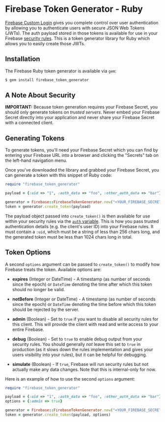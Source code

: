 # Firebase Token Generator - Ruby

[Firebase Custom Login](https://www.firebase.com/docs/web/guide/simple-login/custom.html)
gives you complete control over user authentication by allowing you to authenticate users
with secure JSON Web Tokens (JWTs). The auth payload stored in those tokens is available
for use in your Firebase [security rules](https://www.firebase.com/docs/security/api/rule/).
This is a token generator library for Ruby which allows you to easily create those JWTs.


## Installation

The Firebase Ruby token generator is available via `gem`:

```bash
$ gem install firebase_token_generator
```


## A Note About Security

**IMPORTANT:** Because token generation requires your Firebase Secret, you should only generate
tokens on *trusted servers*. Never embed your Firebase Secret directly into your application and
never share your Firebase Secret with a connected client.


## Generating Tokens

To generate tokens, you'll need your Firebase Secret which you can find by entering your Firebase
URL into a browser and clicking the "Secrets" tab on the left-hand navigation menu.

Once you've downloaded the library and grabbed your Firebase Secret, you can generate a token with
this snippet of Ruby code:

```ruby
require "firebase_token_generator"

payload = {:uid => "1", :auth_data => "foo", :other_auth_data => "bar"}

generator = Firebase::FirebaseTokenGenerator.new("<YOUR_FIREBASE_SECRET>")
token = generator.create_token(payload)
```

The payload object passed into `create_token()` is then available for use within your
security rules via the [`auth` variable](https://www.firebase.com/docs/security/api/rule/auth.html).
This is how you pass trusted authentication details (e.g. the client's user ID) into your
Firebase rules. It must contain a `:uid`, which must be a string of less than 256 chars long,
and the generated token must be less than 1024 chars long in total.


## Token Options

A second `options` argument can be passed to `create_token()` to modify how Firebase treats the
token. Available options are:

* **expires** (Integer or DateTime) - A timestamp (as number of seconds since the epoch) or
`DateTime` denoting the time after which this token should no longer be valid.

* **notBefore** (Integer or DateTime) - A timestamp (as number of seconds since the epoch) or
`DateTime` denoting the time before which this token should be rejected by the server.

* **admin** (Boolean) - Set to `true` if you want to disable all security rules for this client.
This will provide the client with read and write access to your entire Firebase.

* **debug** (Boolean) - Set to `true` to enable debug output from your security rules. You should
generally *not* leave this set to `true` in production (as it slows down the rules implementation
and gives your users visibility into your rules), but it can be helpful for debugging.

* **simulate** (Boolean) - If `true`, Firebase will run security rules but not actually make any
data changes. Note that this is internal-only for now.

Here is an example of how to use the second `options` argument:

```ruby
require "firebase_token_generator"

payload = {:uid => "1", :auth_data => "foo", :other_auth_data => "bar"}
options = {:admin => true}

generator = Firebase::FirebaseTokenGenerator.new("<YOUR_FIREBASE_SECRET>")
token = generator.create_token(payload, options)
```
